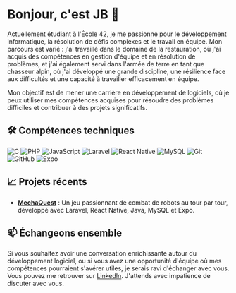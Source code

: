 # Bonjour, c'est JB 👋

Actuellement étudiant à l'École 42, je me passionne pour le développement informatique, la résolution de défis complexes et le travail en équipe. Mon parcours est varié : j'ai travaillé dans le domaine de la restauration, où j'ai acquis des compétences en gestion d'équipe et en résolution de problèmes, et j'ai également servi dans l'armée de terre en tant que chasseur alpin, où j'ai développé une grande discipline, une résilience face aux difficultés et une capacité à travailler efficacement en équipe.

Mon objectif est de mener une carrière en développement de logiciels, où je peux utiliser mes compétences acquises pour résoudre des problèmes difficiles et contribuer à des projets significatifs.

## 🛠️ Compétences techniques

![C](https://img.shields.io/badge/-C-%23A8B9CC?style=flat&logo=c&logoColor=black)
![PHP](https://img.shields.io/badge/-PHP-%23777BB4?style=flat&logo=php&logoColor=white)
![JavaScript](https://img.shields.io/badge/-JavaScript-%23F7DF1E?style=flat&logo=javascript&logoColor=black)
![Laravel](https://img.shields.io/badge/-Laravel-%23FF2D20?style=flat&logo=laravel&logoColor=white)
![React Native](https://img.shields.io/badge/-ReactNative-%2362DAFB?style=flat&logo=react&logoColor=black)
![MySQL](https://img.shields.io/badge/-MySQL-%234479A1?style=flat&logo=mysql&logoColor=white)
![Git](https://img.shields.io/badge/-Git-%23F05033?style=flat&logo=git&logoColor=white)
![GitHub](https://img.shields.io/badge/-GitHub-%2312100E?style=flat&logo=github&logoColor=white)
![Expo](https://img.shields.io/badge/-Expo-%23002050?style=flat&logo=expo&logoColor=white)

## 📈 Projets récents
- **[MechaQuest](https://github.com/JB-Doffemont/MechaQuest)** : Un jeu passionnant de combat de robots au tour par tour, développé avec Laravel, React Native, Java, MySQL et Expo.

## 📫 Échangeons ensemble 
Si vous souhaitez avoir une conversation enrichissante autour du développement logiciel, ou si vous avez une opportunité d'équipe où mes compétences pourraient s'avérer utiles, je serais ravi d'échanger avec vous. Vous pouvez me retrouver sur [LinkedIn](https://www.linkedin.com/in/jean-bernard-doffémont/). J'attends avec impatience de discuter avec vous.
